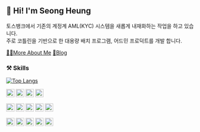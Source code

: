 
## 👋 Hi! I'm Seong Heung
토스뱅크에서 기존의 계정계 AML(KYC) 시스템을 새롭게 내재화하는 작업을 하고 있습니다. </br>
주로 코틀린을 기반으로 한 대용량 배치 프로그램, 어드민 프로덕트를 개발 합니다.

[👨‍💻More About Me](https://mopil1102.notion.site/Server-Developer-9269ab9a3b5147caa33bfbdf0cb132d2?pvs=4) [📑Blog](https://mopil.tistory.com/)

### ⚒️ Skills 

[![Top Langs](https://github-readme-stats.vercel.app/api/top-langs/?username=mopil&langs_count=8&layout=compact&hide=html,javascript,css,c%2b%2b)](https://github.com/mopil)


<img src="https://img.shields.io/badge/Spring Boot-6DB33F?style=plastic&logo=springboot&logoColor=white" height=22px/> <img src="https://img.shields.io/badge/Spring Data JPA-6DB33F?style=plastic&logo=spring&logoColor=white" height=22px/> <img src="https://img.shields.io/badge/Spring Security-6DB33F?style=plastic&logo=springsecurity&logoColor=white" height=22px/> <img src="https://img.shields.io/badge/Spring Batch-6DB33F?style=plastic&logo=springbatch&logoColor=white" height=22px/>

<img src="https://img.shields.io/badge/QueryDSL-0094F5?style=plastic&logo=querydsl&logoColor=white" height=22px/> <img src="https://img.shields.io/badge/MySQL-4479A1?style=plastic&logo=mysql&logoColor=white" height=22px/> <img src="https://img.shields.io/badge/PostgreSQL-4169E1?style=plastic&logo=postgresql&logoColor=white" height=22px/> <img src="https://img.shields.io/badge/Oracle-F80000?style=plastic&logo=oracle&logoColor=white" height=22px/> <img src="https://img.shields.io/badge/Redis-DC382D?style=plastic&logo=redis&logoColor=white" height=22px/>

<img src="https://img.shields.io/badge/Github Actions-2088FF?style=plastic&logo=githubactions&logoColor=white" height=22px/> <img src="https://img.shields.io/badge/Docker-2496ED?style=plastic&logo=docker&logoColor=white" height=22px/> <img src="https://img.shields.io/badge/AWS-FF9900?style=plastic&logo=amazonaws&logoColor=white" height=22px/> <img src="https://img.shields.io/badge/Kafka-231F20?style=plastic&logo=apachekafka&logoColor=white" height=22px/> <img src="https://img.shields.io/badge/Mybatis-DD1100?style=plastic&logo=mybatis&logoColor=white" height=22px/> 


